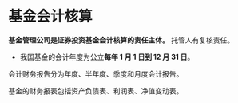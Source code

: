 # 基金会计核算

**基金管理公司是证券投资基金会计核算的责任主体。** 托管人有复核责任。

- 我国基金的会计年度为公立**每年 1 月 1 日到 12 月 31 日**。

会计财务报告分为年度、半年度、季度和月度会计报告。

基金的财务报表包括资产负债表、利润表、净值变动表。